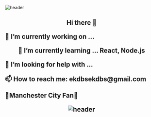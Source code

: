 ![header](https://capsule-render.vercel.app/api?type=slice&color=F3FA13&height=100&section=header&text=Hello%20World&fontSize=90)

<h2 align="center"> Hi there 👋 </p>


<p align="left"> 🔭 I’m currently working on ...  </p> <p align="center> Spring </p>
<p align="left"> 🌱 I’m currently learning ...  React, Node.js </p>
<p align="left"> 🤔 I’m looking for help with ...  </p>
<p align="left"> 📫 How to reach me: ekdbsekdbs@gmail.com </p>
<p align="left"> 💙Manchester City Fan💙 </p>








![header](https://capsule-render.vercel.app/api?type=slice&color=242BFA&height=100&section=footer)


